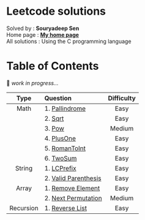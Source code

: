 # Leetcode solutions

Solved by     : **Souryadeep Sen**  
Home page     : [**My home page**](https://github.com/Souryadeep)  
All solutions : Using the C programming language

# Table of Contents

👷 *work in progress...*  



| Type     |    Question                                                                |  Difficulty |
|:--------:|:-------------------------------------------------------------------------- |:-----------:|
| Math     |1. [Pallindrome](https://leetcode.com/problems/palindrome-number/)          |Easy         |
|          |2. [Sqrt](https://leetcode.com/problems/sqrtx/)                             |Easy         |
|          |3. [Pow](https://leetcode.com/problems/powx-n/)                             |Medium       |
|          |4. [PlusOne](https://leetcode.com/problems/plus-one/)                       |Easy         |
|          |5. [RomanToInt](https://leetcode.com/problems/roman-to-integer/)            |Easy         |
|          |6. [TwoSum](https://leetcode.com/problems/two-sum)                          |Easy         |
| String   |1. [LCPrefix](https://leetcode.com/problems/longest-common-prefix/)         |Easy         |
|          |2. [Valid Parenthesis](https://leetcode.com/problems/valid-parentheses/)    |Easy         |
| Array    |1. [Remove Element](https://leetcode.com/problems/remove-element/)		|Easy	      |
|          |2. [Next Permutation](https://leetcode.com/problems/next-permutation/)      |Medium       |
| Recursion|1. [Reverse List](https://leetcode.com/problems/reverse-linked-list/)       |Easy         |

